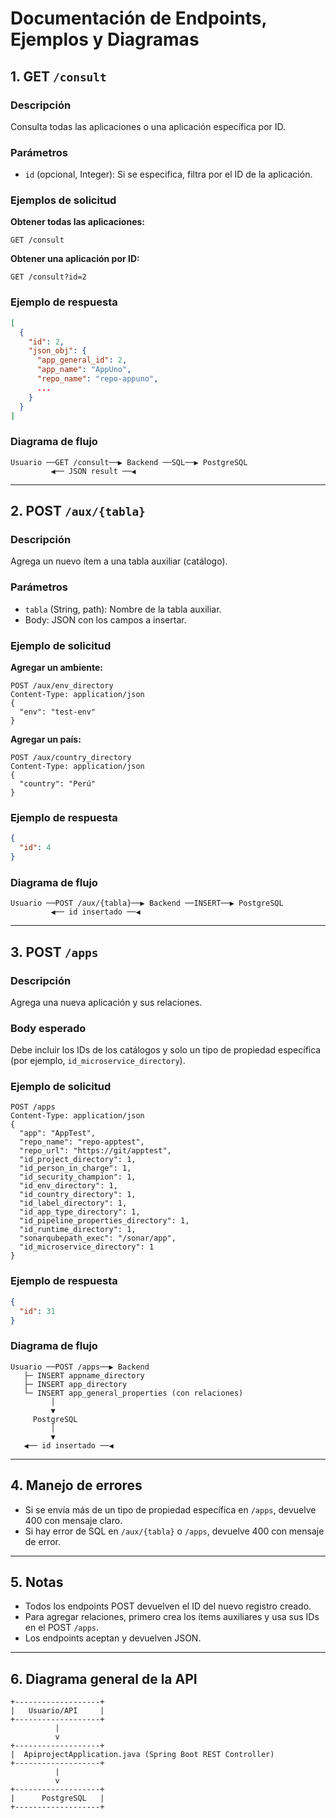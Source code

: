 # Documentación de Endpoints, Ejemplos y Diagramas

## 1. GET `/consult`
### Descripción
Consulta todas las aplicaciones o una aplicación específica por ID.

### Parámetros
- `id` (opcional, Integer): Si se especifica, filtra por el ID de la aplicación.

### Ejemplos de solicitud
**Obtener todas las aplicaciones:**
```
GET /consult
```
**Obtener una aplicación por ID:**
```
GET /consult?id=2
```

### Ejemplo de respuesta
```json
[
  {
    "id": 2,
    "json_obj": {
      "app_general_id": 2,
      "app_name": "AppUno",
      "repo_name": "repo-appuno",
      ...
    }
  }
]
```

### Diagrama de flujo
```
Usuario ──GET /consult──▶ Backend ──SQL──▶ PostgreSQL
         ◀── JSON result ──◀
```

---

## 2. POST `/aux/{tabla}`
### Descripción
Agrega un nuevo ítem a una tabla auxiliar (catálogo).

### Parámetros
- `tabla` (String, path): Nombre de la tabla auxiliar.
- Body: JSON con los campos a insertar.

### Ejemplo de solicitud
**Agregar un ambiente:**
```
POST /aux/env_directory
Content-Type: application/json
{
  "env": "test-env"
}
```
**Agregar un país:**
```
POST /aux/country_directory
Content-Type: application/json
{
  "country": "Perú"
}
```

### Ejemplo de respuesta
```json
{
  "id": 4
}
```

### Diagrama de flujo
```
Usuario ──POST /aux/{tabla}──▶ Backend ──INSERT──▶ PostgreSQL
         ◀── id insertado ──◀
```

---

## 3. POST `/apps`
### Descripción
Agrega una nueva aplicación y sus relaciones.

### Body esperado
Debe incluir los IDs de los catálogos y solo un tipo de propiedad específica (por ejemplo, `id_microservice_directory`).

### Ejemplo de solicitud
```
POST /apps
Content-Type: application/json
{
  "app": "AppTest",
  "repo_name": "repo-apptest",
  "repo_url": "https://git/apptest",
  "id_project_directory": 1,
  "id_person_in_charge": 1,
  "id_security_champion": 1,
  "id_env_directory": 1,
  "id_country_directory": 1,
  "id_label_directory": 1,
  "id_app_type_directory": 1,
  "id_pipeline_properties_directory": 1,
  "id_runtime_directory": 1,
  "sonarqubepath_exec": "/sonar/app",
  "id_microservice_directory": 1
}
```

### Ejemplo de respuesta
```json
{
  "id": 31
}
```

### Diagrama de flujo
```
Usuario ──POST /apps──▶ Backend
   ├─ INSERT appname_directory
   ├─ INSERT app_directory
   └─ INSERT app_general_properties (con relaciones)
         │
         ▼
     PostgreSQL
         │
         ▼
   ◀── id insertado ──◀
```

---

## 4. Manejo de errores
- Si se envía más de un tipo de propiedad específica en `/apps`, devuelve 400 con mensaje claro.
- Si hay error de SQL en `/aux/{tabla}` o `/apps`, devuelve 400 con mensaje de error.

---

## 5. Notas
- Todos los endpoints POST devuelven el ID del nuevo registro creado.
- Para agregar relaciones, primero crea los ítems auxiliares y usa sus IDs en el POST `/apps`.
- Los endpoints aceptan y devuelven JSON.

---

## 6. Diagrama general de la API
```
+-------------------+
|   Usuario/API     |
+-------------------+
          |
          v
+-------------------+
|  ApiprojectApplication.java (Spring Boot REST Controller)
+-------------------+
          |
          v
+-------------------+
|      PostgreSQL   |
+-------------------+
```
